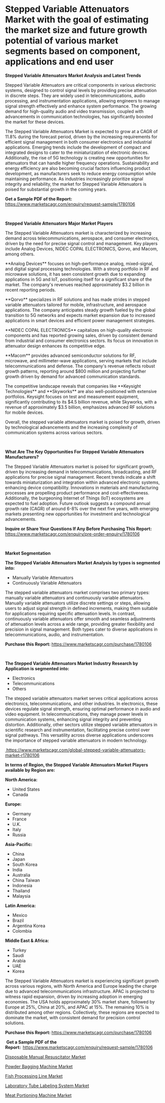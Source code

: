 <p><h1>Stepped Variable Attenuators Market with the goal of estimating the market size and future growth potential of various market segments based on component, applications and end user</h1></p><p><strong>Stepped Variable Attenuators Market Analysis and Latest Trends</strong></p>
<p><p>Stepped Variable Attenuators are critical components in various electronic systems, designed to control signal levels by providing precise attenuation in discrete steps. They are widely used in telecommunications, audio processing, and instrumentation applications, allowing engineers to manage signal strength effectively and enhance system performance. The growing demand for high-quality audio and video transmission, coupled with advancements in communication technologies, has significantly boosted the market for these devices.</p><p>The Stepped Variable Attenuators Market is expected to grow at a CAGR of 11.8% during the forecast period, driven by the increasing requirements for efficient signal management in both consumer electronics and industrial applications. Emerging trends include the development of compact and integrated designs to cater to the miniaturization of electronic devices. Additionally, the rise of 5G technology is creating new opportunities for attenuators that can handle higher frequency operations. Sustainability and energy efficiency are also becoming crucial factors influencing product development, as manufacturers seek to reduce energy consumption while maintaining performance. As industries increasingly prioritize signal integrity and reliability, the market for Stepped Variable Attenuators is poised for substantial growth in the coming years.</p></p>
<p><strong>Get a Sample PDF of the Report:&nbsp;</strong> <a href="https://www.marketscagr.com/enquiry/request-sample/1780106?utm_campaign=1546&utm_medium=2&utm_source=Github&utm_content=ia&utm_term=09102024&utm_id=stepped-variable-attenuators">https://www.marketscagr.com/enquiry/request-sample/1780106</a></p>
<p>&nbsp;</p>
<p><strong>Stepped Variable Attenuators Major Market Players</strong></p>
<p><p>The Stepped Variable Attenuators market is characterized by increasing demand across telecommunications, aerospace, and consumer electronics, driven by the need for precise signal control and management. Key players include Analog Devices, NIDEC COPAL ELECTRONICS, Qorvo, and Macom, among others.</p><p>**Analog Devices** focuses on high-performance analog, mixed-signal, and digital signal processing technologies. With a strong portfolio in RF and microwave solutions, it has seen consistent growth due to expanding applications in 5G and IoT, positioning itself for a significant share of the market. The company's revenues reached approximately $3.2 billion in recent reporting periods.</p><p>**Qorvo** specializes in RF solutions and has made strides in stepped variable attenuators tailored for mobile, infrastructure, and aerospace applications. The company anticipates steady growth fueled by the global transition to 5G networks and expects market expansion due to increased applications in smart devices and efficient power management strategies.</p><p>**NIDEC COPAL ELECTRONICS** capitalizes on high-quality electronic components and has reported growing sales, driven by consistent demand from industrial and consumer electronics sectors. Its focus on innovation in attenuator design enhances its competitive edge.</p><p>**Macom** provides advanced semiconductor solutions for RF, microwave, and millimeter-wave applications, serving markets that include telecommunications and defense. The company's revenue reflects robust growth patterns, reporting around $800 million and projecting further growth driven by demand for advanced communication standards.</p><p>The competitive landscape reveals that companies like **Keysight Technologies** and **Skyworks** are also well-positioned with extensive portfolios. Keysight focuses on test and measurement equipment, significantly contributing to its $4.5 billion revenue, while Skyworks, with a revenue of approximately $3.5 billion, emphasizes advanced RF solutions for mobile devices.</p><p>Overall, the stepped variable attenuators market is poised for growth, driven by technological advancements and the increasing complexity of communication systems across various sectors.</p></p>
<p>&nbsp;</p>
<p><strong>What Are The Key Opportunities For Stepped Variable Attenuators Manufacturers?</strong></p>
<p><p>The Stepped Variable Attenuators market is poised for significant growth, driven by increasing demand in telecommunications, broadcasting, and RF applications for precise signal management. Recent trends indicate a shift towards miniaturization and integration within advanced electronic systems, enhancing device compatibility. Innovations in materials and manufacturing processes are propelling product performance and cost-effectiveness. Additionally, the burgeoning Internet of Things (IoT) ecosystems are expected to fuel adoption. Future outlook suggests a compound annual growth rate (CAGR) of around 6-8% over the next five years, with emerging markets presenting new opportunities for investment and technological advancements.</p></p>
<p><strong>Inquire or Share Your Questions If Any Before Purchasing This Report:</strong> <a href="https://www.marketscagr.com/enquiry/pre-order-enquiry/1780106?utm_campaign=1546&utm_medium=2&utm_source=Github&utm_content=ia&utm_term=09102024&utm_id=stepped-variable-attenuators">https://www.marketscagr.com/enquiry/pre-order-enquiry/1780106</a></p>
<p>&nbsp;</p>
<p><strong>Market Segmentation</strong></p>
<p><strong>The Stepped Variable Attenuators Market Analysis by types is segmented into:</strong></p>
<p><ul><li>Manually Variable Attenuators</li><li>Continuously Variable Attenuators</li></ul></p>
<p><p>The stepped variable attenuators market comprises two primary types: manually variable attenuators and continuously variable attenuators. Manually variable attenuators utilize discrete settings or steps, allowing users to adjust signal strength in defined increments, making them suitable for applications requiring specific attenuation levels. In contrast, continuously variable attenuators offer smooth and seamless adjustments of attenuation levels across a wide range, providing greater flexibility and precision in signal management. Both types cater to diverse applications in telecommunications, audio, and instrumentation.</p></p>
<p><strong>Purchase this Report:&nbsp;</strong><a href="https://www.marketscagr.com/purchase/1780106?utm_campaign=1546&utm_medium=2&utm_source=Github&utm_content=ia&utm_term=09102024&utm_id=stepped-variable-attenuators">https://www.marketscagr.com/purchase/1780106</a></p>
<p>&nbsp;</p>
<p><strong>The Stepped Variable Attenuators Market Industry Research by Application is segmented into:</strong></p>
<p><ul><li>Electronics</li><li>Telecommunications</li><li>Others</li></ul></p>
<p><p>The stepped variable attenuators market serves critical applications across electronics, telecommunications, and other industries. In electronics, these devices regulate signal strength, ensuring optimal performance in audio and video equipment. In telecommunications, they manage power levels in communication systems, enhancing signal integrity and preventing distortion. Additionally, other sectors utilize stepped variable attenuators in scientific research and instrumentation, facilitating precise control over signal pathways. This versatility across diverse applications underscores the importance of stepped variable attenuators in modern technology.</p></p>
<p><a href="https://www.marketscagr.com/global-stepped-variable-attenuators-market-r1780106?utm_campaign=1546&utm_medium=2&utm_source=Github&utm_content=ia&utm_term=09102024&utm_id=stepped-variable-attenuators">&nbsp;https://www.marketscagr.com/global-stepped-variable-attenuators-market-r1780106</a></p>
<p><strong>In terms of Region, the Stepped Variable Attenuators Market Players available by Region are:</strong></p>
<p>
    <p> <strong> North America: </strong>
        <ul>
            <li>United States</li>
            <li>Canada</li>
        </ul>
        </p> 
    <p> <strong> Europe: </strong>
        <ul>
            <li>Germany</li>
            <li>France</li>
            <li>U.K.</li>
            <li>Italy</li>
            <li>Russia</li>
        </ul>
        </p> 
    <p> <strong> Asia-Pacific: </strong>
        <ul>
            <li>China</li>
            <li>Japan</li>
            <li>South Korea</li>
            <li>India</li>
            <li>Australia</li>
            <li>China Taiwan</li>
            <li>Indonesia</li>
            <li>Thailand</li>
            <li>Malaysia</li>
        </ul>
        </p> 
    <p> <strong> Latin America: </strong>
        <ul>
            <li>Mexico</li>
            <li>Brazil</li>
            <li>Argentina Korea</li>
            <li>Colombia</li>
        </ul>
        </p> 
    <p> <strong> Middle East & Africa: </strong>
        <ul>
            <li>Turkey</li>
            <li>Saudi</li>
            <li>Arabia</li>
            <li>UAE</li>
            <li>Korea</li>
        </ul>
    </p>
    </p>
<p><p>The Stepped Variable Attenuators market is experiencing significant growth across various regions, with North America and Europe leading the charge due to advanced telecommunications infrastructure. APAC is projected to witness rapid expansion, driven by increasing adoption in emerging economies. The USA holds approximately 30% market share, followed by Europe at 25%, China at 20%, and APAC at 15%. The remaining 10% is distributed among other regions. Collectively, these regions are expected to dominate the market, with consistent demand for precision control solutions.</p></p>
<p><strong>Purchase this Report: </strong><a href="https://www.marketscagr.com/purchase/1780106?utm_campaign=1546&utm_medium=2&utm_source=Github&utm_content=ia&utm_term=09102024&utm_id=stepped-variable-attenuators">https://www.marketscagr.com/purchase/1780106</a></p>
<p>&nbsp;<strong>Get a Sample PDF of the Report:&nbsp;&nbsp;</strong><a href="https://www.marketscagr.com/enquiry/request-sample/1780106?utm_campaign=1546&utm_medium=2&utm_source=Github&utm_content=ia&utm_term=09102024&utm_id=stepped-variable-attenuators">https://www.marketscagr.com/enquiry/request-sample/1780106</a></p>
<p><strong></strong></p>
<p><p><a href="https://www.linkedin.com/pulse/unveiling-market-trends-global-disposable-manual-resuscitator-mzice?utm_campaign=1546&utm_medium=2&utm_source=Github&utm_content=ia&utm_term=09102024&utm_id=stepped-variable-attenuators">Disposable Manual Resuscitator Market</a></p><p><a href="https://www.linkedin.com/pulse/powder-bagging-machine-industry-forecast-market-shifts-strategic-7cmnf?utm_campaign=1546&utm_medium=2&utm_source=Github&utm_content=ia&utm_term=09102024&utm_id=stepped-variable-attenuators">Powder Bagging Machine Market</a></p><p><a href="https://www.linkedin.com/pulse/fish-processing-line-market-evolution-future-outlook-forecasting-hvcrf?utm_campaign=1546&utm_medium=2&utm_source=Github&utm_content=ia&utm_term=09102024&utm_id=stepped-variable-attenuators">Fish Processing Line Market</a></p><p><a href="https://github.com/FahadAhmed223/Market-Research-Report-List-1/blob/main/laboratory-tube-labeling-system-market.md?utm_campaign=1546&utm_medium=2&utm_source=Github&utm_content=ia&utm_term=09102024&utm_id=stepped-variable-attenuators">Laboratory Tube Labeling System Market</a></p><p><a href="https://www.linkedin.com/pulse/global-meat-portioning-machine-nexus-sector-confluences-jepmf?utm_campaign=1546&utm_medium=2&utm_source=Github&utm_content=ia&utm_term=09102024&utm_id=stepped-variable-attenuators">Meat Portioning Machine Market</a></p></p>